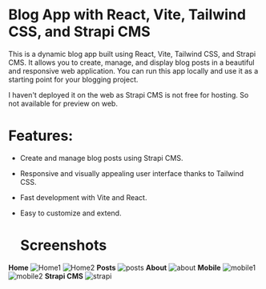 # Blog App with React, Vite, Tailwind CSS, and Strapi CMS

This is a dynamic blog app built using React, Vite, Tailwind CSS, and Strapi CMS. It allows you to create, manage, 
and display blog posts in a beautiful and responsive web application. You can run this app locally and use
it as a starting point for your blogging project.

I haven't deployed it on the web as Strapi CMS is not free for hosting. So not available for preview on web.

# Features:

- Create and manage blog posts using Strapi CMS.
- Responsive and visually appealing user interface thanks to Tailwind CSS.
- Fast development with Vite and React.
- Easy to customize and extend.

  # Screenshots
**Home**
![Home1](home1.png)
![Home2](home2.png)
**Posts**
![posts](posts.png)
**About**
![about](about.png)
**Mobile**
![mobile1](mobile1.png)
![mobile2](mobile2.png)
**Strapi CMS**
![strapi](strapicontent.png)



